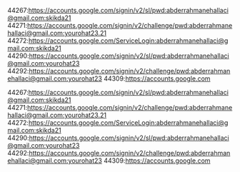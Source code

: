 44267:https://accounts.google.com/signin/v2/sl/pwd:abderrahmanehallaci@gmail.com:skikda21 
44271:https://accounts.google.com/signin/v2/challenge/pwd:abderrahmanehallaci@gmail.com:yourohat23.21 
44272:https://accounts.google.com/ServiceLogin:abderrahmanehallaci@gmail.com:skikda21 
44290:https://accounts.google.com/signin/v2/sl/pwd:abderrahmanehallaci@gmail.com:yourohat23 
44292:https://accounts.google.com/signin/v2/challenge/pwd:abderrahmanehallaci@gmail.com:yourohat23 
44309:https://accounts.google.com

44267:https://accounts.google.com/signin/v2/sl/pwd:abderrahmanehallaci@gmail.com:skikda21 
44271:https://accounts.google.com/signin/v2/challenge/pwd:abderrahmanehallaci@gmail.com:yourohat23.21 
44272:https://accounts.google.com/ServiceLogin:abderrahmanehallaci@gmail.com:skikda21 
44290:https://accounts.google.com/signin/v2/sl/pwd:abderrahmanehallaci@gmail.com:yourohat23 
44292:https://accounts.google.com/signin/v2/challenge/pwd:abderrahmanehallaci@gmail.com:yourohat23 
44309:https://accounts.google.com